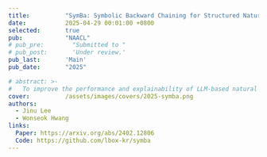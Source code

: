 ```yaml
---
title:          "SymBa: Symbolic Backward Chaining for Structured Natural Langauge Reasoning"
date:           2025-04-29 00:01:00 +0800
selected:       true
pub:            "NAACL"
# pub_pre:        "Submitted to "
# pub_post:       'Under review.'
pub_last:       'Main'
pub_date:       "2025"

# abstract: >-
#   To improve the performance and explainability of LLM-based natural language reasoning, structured reasoning can be applied to generate explicitly structured proofs. Among different methods for structured reasoning, we specifically focus on backward chaining, where the proof goal is recursively decomposed to subgoals by searching and applying rules. We argue that current LLM-based backward chaining systems (e.g. Least-to-most prompting and LAMBADA) are incomplete, as they omit crucial algorithmic components identified from the classic backward chaining algorithm (SLD Resolution) in computational logic. To this end, we propose a novel backward chaining system, SymBa (Symbolic Backward Chaining), which integrates a symbolic solver and an LLM. In SymBa, the solver controls the proof process, and the LLM is only called when the solver requires new information to complete the proof. Empowered by completeness, SymBa achieves a significant improvement in deductive, relational, and arithmetic reasoning benchmarks compared to the baselines.
cover:          /assets/images/covers/2025-symba.png
authors:
  - Jinu Lee
  - Wonseok Hwang
links:
  Paper: https://arxiv.org/abs/2402.12806
  Code: https://github.com/lbox-kr/symba
---
```

